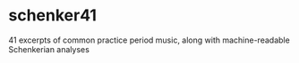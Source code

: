 # schenker41
41 excerpts of common practice period music, along with machine-readable Schenkerian analyses
